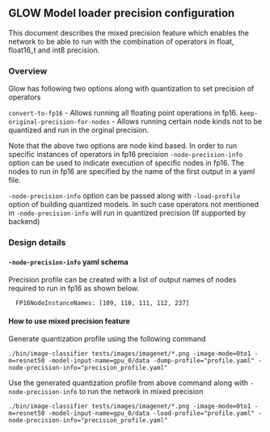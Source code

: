## GLOW Model loader precision configuration

This document describes the mixed precision feature which enables the network
to be able to run with the combination of operators in float, float16_t and int8
precision.

### Overview

Glow has following two options along with quantization to set precision of operators

`convert-to-fp16` - Allows running all floating point operations in fp16.
`keep-original-precision-for-nodes` - Allows running certain node kinds not to be
quantized and run in the orginal precision.

Note that the above two options are node kind based. In order to run specific instances
of operators in fp16 precision `-node-precision-info` option can be used to indicate
execution of specific nodes in fp16. The nodes to run in fp16 are specified by the name of
the first output in a yaml file.

`-node-precision-info` option can be passed along with `-load-profile` option  of building
quantized models. In such case operators not mentioned in `-node-precision-info` will run
in quantized precision (If supported by backend)

### Design details

#### `-node-precision-info` yaml schema

Precision profile can be created with a list of output names of nodes required to run
in fp16 as shown below.

  ```
    FP16NodeInstanceNames: [109, 110, 111, 112, 237]
  ```

#### How to use mixed precision feature
Generate quantization profile using the following command
```
./bin/image-classifier tests/images/imagenet/*.png -image-mode=0to1 -m=resnet50 -model-input-name=gpu_0/data -dump-profile="profile.yaml" -node-precision-info="precision_profile.yaml"
```

Use the generated quantization profile from above command along with `-node-precision-info` to run the network in mixed precision
```
./bin/image-classifier tests/images/imagenet/*.png -image-mode=0to1 -m=resnet50 -model-input-name=gpu_0/data -load-profile="profile.yaml" -node-precision-info="precision_profile.yaml"
```
